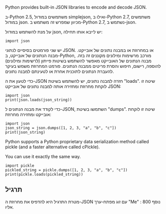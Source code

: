 Python provides built-in JSON libraries to encode and decode JSON.

ב-Python 2.5, משתמשים במודול simplejson, ואילו ב-Python 2.7, משתמשים במודול json. מכיוון שמפרש זה משתמש ב-Python 2.7, נשתמש ב-json.

על מנת להשתמש במודול json, יש לייבא אותו תחילה:

    import json

יש שני פורמטים בסיסיים לנתוני JSON. או במחרוזת או במבנה נתונים של אובייקט. מבנה הנתונים של אובייקט, ב-Python, מורכב מרשימות ומילונים מקוננים זה בזה. מבנה הנתונים של האובייקט מאפשר להשתמש בשיטות פייתון (לרשימות ומילונים) להוספה, רישום, חיפוש והסרת פריטים ממבנה הנתונים. פורמט המחרוזת משמש בעיקר להעברת הנתונים לתוכנית אחרת או לטעינתם למבנה נתונים.

כדי לטעון את ה-JSON חזרה למבנה נתונים, יש להשתמש בשיטת "loads". שיטה זו לוקחת מחרוזת ומחזירה אותה למבנה נתונים של אובייקט JSON:

    import json 
    print(json.loads(json_string))

כדי לקודד את מבנה הנתונים ל-JSON, השתמשו בשיטת "dumps". שיטה זו לוקחת אובייקט ומחזירה מחרוזת:

    import json
    json_string = json.dumps([1, 2, 3, "a", "b", "c"])
    print(json_string)

Python supports a Python proprietary data serialization method called pickle (and a faster alternative called cPickle).

You can use it exactly the same way.

    import pickle
    pickled_string = pickle.dumps([1, 2, 3, "a", "b", "c"])
    print(pickle.loads(pickled_string))

תרגיל
--------
מטרת התרגיל היא להדפיס את מחרוזת ה-JSON עם זוג מפתח-ערך "Me" : 800 נוסף אליו.
```